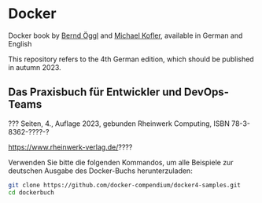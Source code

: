 # Docker

Docker book by [Bernd Öggl](https://webman.at) and [Michael Kofler](https://kofler.info), available in German and English

This repository refers to the 4th German edition, which should be published in autumn 2023.

## Das Praxisbuch für Entwickler und DevOps-Teams

??? Seiten, 4.,  Auflage 2023, gebunden
Rheinwerk Computing, ISBN 78-3-8362-????-?

https://www.rheinwerk-verlag.de/????

Verwenden Sie bitte die folgenden Kommandos, um alle Beispiele 
zur deutschen Ausgabe des Docker-Buchs herunterzuladen:

```bash
git clone https://github.com/docker-compendium/docker4-samples.git
cd dockerbuch
```

